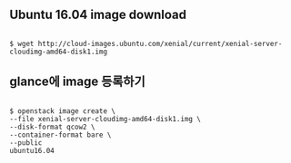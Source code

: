 ## Ubuntu 16.04 image download

<pre><code>
$ wget http://cloud-images.ubuntu.com/xenial/current/xenial-server-cloudimg-amd64-disk1.img
</pre></code>

## glance에 image 등록하기

<pre><code>
$ openstack image create \
--file xenial-server-cloudimg-amd64-disk1.img \
--disk-format qcow2 \
--container-format bare \
--public
ubuntu16.04
</pre></code>
